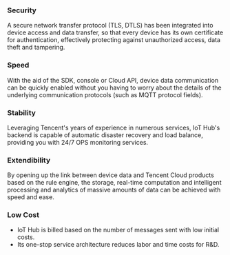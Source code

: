 [//]: # (chinagitpath:XXXXX)

### Security
A secure network transfer protocol (TLS, DTLS) has been integrated into device access and data transfer, so that every device has its own certificate for authentication, effectively protecting against unauthorized access, data theft and tampering.

### Speed
With the aid of the SDK, console or Cloud API, device data communication can be quickly enabled without you having to worry about the details of the underlying communication protocols (such as MQTT protocol fields).

### Stability
Leveraging Tencent's years of experience in numerous services, IoT Hub's backend is capable of automatic disaster recovery and load balance, providing you with 24/7 OPS monitoring services.

### Extendibility
By opening up the link between device data and Tencent Cloud products based on the rule engine, the storage, real-time computation and intelligent processing and analytics of massive amounts of data can be achieved with speed and ease.

### Low Cost
- IoT Hub is billed based on the number of messages sent with low initial costs.
- Its one-stop service architecture reduces labor and time costs for R&D.

